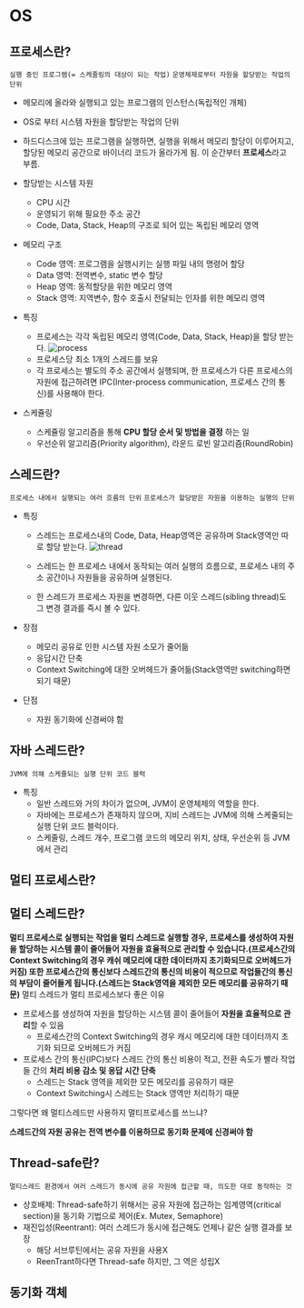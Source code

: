 # OS

## 프로세스란?

`실행 중인 프로그램(= 스케줄링의 대상이 되는 작업)`
`운영체제로부터 자원을 할당받는 작업의 단위`

- 메모리에 올라와 실행되고 있는 프로그램의 인스턴스(독립적인 개체)
- OS로 부터 시스템 자원을 할당받는 작업의 단위
- 하드디스크에 있는 프로그램을 실행하면, 실행을 위해서 메모리 할당이 이루어지고, 할당된 메모리 공간으로 바이너리 코드가 올라가게 됨. 이 순간부터 **프로세스**라고 부름.

- 할당받는 시스템 자원

  - CPU 시간
  - 운영되기 위해 필요한 주소 공간
  - Code, Data, Stack, Heap의 구조로 되어 있는 독립된 메모리 영역

- 메모리 구조

  - Code 영역: 프로그램을 실행시키는 실행 파일 내의 명령어 할당
  - Data 영역: 전역변수, static 변수 할당
  - Heap 영역: 동적할당을 위한 메모리 영역
  - Stack 영역: 지역변수, 함수 호출시 전달되는 인자를 위한 메모리 영역

- 특징

  - 프로세스는 각각 독립된 메모리 영역(Code, Data, Stack, Heap)을 할당 받는다.
    ![process](https://user-images.githubusercontent.com/55429912/120060193-47a94a80-c091-11eb-8dd4-7e49dca2302f.png)
  - 프로세스당 최소 1개의 스레드를 보유
  - 각 프로세스는 별도의 주소 공간에서 실행되며, 한 프로세스가 다른 프로세스의 자원에 접근하려면 IPC(Inter-process communication, 프로세스 간의 통신)를 사용해야 한다.

- 스케쥴링
  - 스케쥴링 알고리즘을 통해 **CPU 할당 순서 및 방법을 결정** 하는 일
  - 우선순위 알고리즘(Priority algorithm), 라운드 로빈 알고리즘(RoundRobin)

## 스레드란?

`프로세스 내에서 실행되는 여러 흐름의 단위`
`프로세스가 할당받은 자원을 이용하는 실행의 단위`

- 특징

  - 스레드는 프로세스내의 Code, Data, Heap영역은 공유하며 Stack영역만 따로 할당 받는다.
    ![thread](https://user-images.githubusercontent.com/55429912/120063107-82ff4580-c0a0-11eb-9e90-69ae93b72239.png)

  - 스레드는 한 프로세스 내에서 동작되는 여러 실행의 흐름으로, 프로세스 내의 주소 공간이나 자원들을 공유하며 실행된다.
  - 한 스레드가 프로세스 자원을 변경하면, 다른 이웃 스레드(sibling thread)도 그 변경 결과를 즉시 볼 수 있다.

- 장점
  - 메모리 공유로 인한 시스템 자원 소모가 줄어듦
  - 응답시간 단축
  - Context Switching에 대한 오버헤드가 줄어듦(Stack영역만 switching하면 되기 때문)
- 단점
  - 자원 동기화에 신경써야 함

## 자바 스레드란?

`JVM에 의해 스케쥴되는 실행 단위 코드 블럭`

- 특징
  - 일반 스레드와 거의 차이가 없으며, JVM이 운영체제의 역할을 한다.
  - 자바에는 프로세스가 존재하지 않으며, 지비 스레드는 JVM에 의해 스케줄되는 실행 단위 코드 블럭이다.
  - 스케줄링, 스레드 개수, 프로그램 코드의 메모리 위치, 상태, 우선순위 등 JVM에서 관리

## 멀티 프로세스란?

## 멀티 스레드란?

**멀티 프로세스로 실행되는 작업을 멀티 스레드로 실행할 경우, 프로세스를 생성하여 자원을 할당하는 시스템 콜이 줄어들어 자원을 효율적으로 관리할 수 있습니다.(프로세스간의 Context Switching의 경우 캐쉬 메모리에 대한 데이터까지 초기화되므로 오버헤드가 커짐) 또한 프로세스간의 통신보다 스레드간의 통신의 비용이 적으므로 작업들간의 통신의 부담이 줄어들게 됩니다.(스레드는 Stack영역을 제외한 모든 메모리를 공유하기 때문)**
멀티 스레드가 멀티 프로세스보다 좋은 이유

- 프로세스를 생성하여 자원을 할당하는 시스템 콜이 줄어들어 **자원을 효율적으로 관리**할 수 있음
  - 프로세스간의 Context Switching의 경우 캐시 메모리에 대한 데이터까지 초기화 되므로 오버헤드가 커짐
- 프로세스 간의 통신(IPC)보다 스레드 간의 통신 비용이 적고, 전환 속도가 빨라 작업들 간의 **처리 비용 감소 및 응답 시간 단축**
  - 스레드는 Stack 영역을 제외한 모든 메모리를 공유하기 때문
  - Context Switching시 스레드는 Stack 영역만 처리하기 때문

그렇다면 왜 멀티스레드만 사용하지 멀티프로세스를 쓰느냐?

**스레드간의 자원 공유는 전역 변수를 이용하므로 동기화 문제에 신경써야 함**

## Thread-safe란?

`멀티스레드 환경에서 여러 스레드가 동시에 공유 자원에 접근할 때, 의도한 대로 동작하는 것`

- 상호배제: Thread-safe하기 위해서는 공유 자원에 접근하는 임계영역(critical section)을 동기화 기법으로 제어(Ex. Mutex, Semaphore)
- 재진입성(Reentrant): 여러 스레드가 동시에 접근해도 언제나 같은 실행 결과를 보장
  - 해당 서브루틴에서는 공유 자원을 사용X
  - ReenTrant하다면 Thread-safe 하지만, 그 역은 성립X

## 동기화 객체
